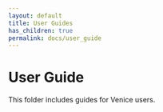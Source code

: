 ```yaml
---
layout: default
title: User Guides
has_children: true
permalink: docs/user_guide
---
```

# User Guide

This folder includes guides for Venice users.